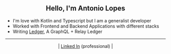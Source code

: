 <h2 align="center"> Hello, I'm Antonio Lopes </h2>
 
- I'm love with Kotlin and Typescript but I am a generalist developer
- Worked with Frontend and Backend Applications with different stacks
- Writing [Ledger](https://github.com/antoniolopesg/ledger), A GraphQL + Relay Ledger

<hr>

<div align="center">

| [Linked In](https://www.linkedin.com/in/vict%C3%B3ria-rose-4a90b6233/) (professional) |

</div>



